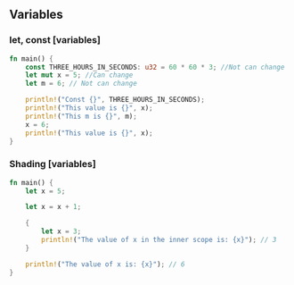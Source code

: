 ## Variables

### let, const [variables]

```rust
fn main() {
    const THREE_HOURS_IN_SECONDS: u32 = 60 * 60 * 3; //Not can change
    let mut x = 5; //Can change
    let m = 6; // Not can change

    println!("Const {}", THREE_HOURS_IN_SECONDS);
    println!("This value is {}", x);
    println!("This m is {}", m);
    x = 6;
    println!("This value is {}", x);
}
```

### Shading [variables]

```rust
fn main() {
    let x = 5;

    let x = x + 1;

    {
        let x = 3;
        println!("The value of x in the inner scope is: {x}"); // 3
    }

    println!("The value of x is: {x}"); // 6
}

```